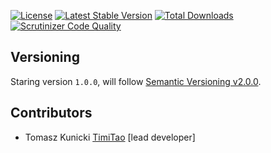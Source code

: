 [![License](https://poser.pugx.org/aggrego/event-consumer/license.svg)](https://packagist.org/packages/aggrego/event-consumer)
[![Latest Stable Version](https://poser.pugx.org/aggrego/event-consumer/v/stable.svg)](https://packagist.org/packages/aggrego/event-consumer)
[![Total Downloads](https://poser.pugx.org/aggrego/event-consumer/downloads.svg)](https://packagist.org/packages/aggrego/event-consumer)
[![Scrutinizer Code Quality](https://scrutinizer-ci.com/g/aggrego/event-consumer/badges/quality-score.png?b=master)](https://scrutinizer-ci.com/g/aggrego/event-consumer/?branch=master)

## Versioning
 
Staring version ``1.0.0``, will follow [Semantic Versioning v2.0.0](http://semver.org/spec/v2.0.0.html).

## Contributors

* Tomasz Kunicki [TimiTao](http://github.com/timiTao) [lead developer]